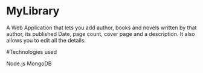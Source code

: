 # MyLibrary

A Web Application that lets you add author, books and novels written by that author, its published Date, page count, cover page and a description. It also allows you to edit all the details.

#Technologies used

Node.js
MongoDB
